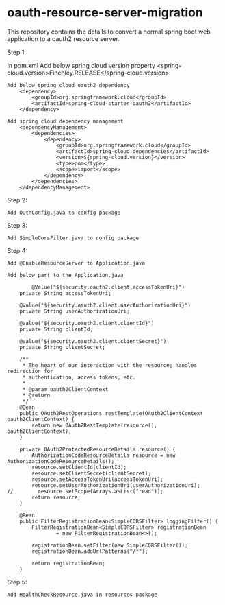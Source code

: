 # oauth-resource-server-migration
This repository contains the details to convert a normal spring boot web application to a oauth2 resource server.

Step 1:

In pom.xml 
	Add below spring cloud version property
		<properties>
			<spring-cloud.version>Finchley.RELEASE</spring-cloud.version>
		</properties>
		
	Add below spring cloud oauth2 dependency
		<dependency>
			<groupId>org.springframework.cloud</groupId>
			<artifactId>spring-cloud-starter-oauth2</artifactId>
		</dependency> 
		
	Add spring cloud dependency management
		<dependencyManagement>
			<dependencies>
				<dependency>
					<groupId>org.springframework.cloud</groupId>
					<artifactId>spring-cloud-dependencies</artifactId>
					<version>${spring-cloud.version}</version>
					<type>pom</type>
					<scope>import</scope>
				</dependency>
			</dependencies>
		</dependencyManagement>
    
Step 2:

	Add OuthConfig.java to config package
   
   
Step 3:
	
	Add SimpleCorsFilter.java to config package
	
Step 4:

	Add @EnableResourceServer to Application.java
	
	Add below part to the Application.java
	
            @Value("${security.oauth2.client.accessTokenUri}")
	    private String accessTokenUri;
	
	    @Value("${security.oauth2.client.userAuthorizationUri}")
	    private String userAuthorizationUri;
	
	    @Value("${security.oauth2.client.clientId}")
	    private String clientId;
	
	    @Value("${security.oauth2.client.clientSecret}")
	    private String clientSecret;
	
	    /**
	     * The heart of our interaction with the resource; handles redirection for
	     * authentication, access tokens, etc.
	     *
	     * @param oauth2ClientContext
	     * @return
	     */
	    @Bean
	    public OAuth2RestOperations restTemplate(OAuth2ClientContext oauth2ClientContext) {
	        return new OAuth2RestTemplate(resource(), oauth2ClientContext);
	    }
	
	    private OAuth2ProtectedResourceDetails resource() {
	        AuthorizationCodeResourceDetails resource = new AuthorizationCodeResourceDetails();
	        resource.setClientId(clientId);
	        resource.setClientSecret(clientSecret);
	        resource.setAccessTokenUri(accessTokenUri);
	        resource.setUserAuthorizationUri(userAuthorizationUri);
	//        resource.setScope(Arrays.asList("read"));
	        return resource;
	    }
	
	    @Bean
	    public FilterRegistrationBean<SimpleCORSFilter> loggingFilter() {
	        FilterRegistrationBean<SimpleCORSFilter> registrationBean
	                = new FilterRegistrationBean<>();
	
	        registrationBean.setFilter(new SimpleCORSFilter());
	        registrationBean.addUrlPatterns("/*");
	
	        return registrationBean;
   	    }
   	    
Step 5:

	Add HealthCheckResource.java in resources package
